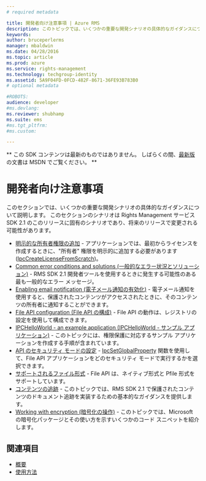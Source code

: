 ```yaml
---
# required metadata

title: 開発者向け注意事項 | Azure RMS
description: このトピックでは、いくつかの重要な開発シナリオの具体的なガイダンスについて説明します。 
keywords:
author: bruceperlerms
manager: mbaldwin
ms.date: 04/28/2016
ms.topic: article
ms.prod: azure
ms.service: rights-management
ms.technology: techgroup-identity
ms.assetid: 5A9F04FD-0FCD-482F-8671-36FE93B783B0
# optional metadata

#ROBOTS:
audience: developer
#ms.devlang:
ms.reviewer: shubhamp
ms.suite: ems
#ms.tgt_pltfrm:
#ms.custom:

---
```

** この SDK コンテンツは最新のものではありません。 しばらくの間、[最新版](https://msdn.microsoft.com/library/windows/desktop/hh535290(v=vs.85).aspx)の文書は MSDN でご覧ください。 **
# 開発者向け注意事項

このセクションでは、いくつかの重要な開発シナリオの具体的なガイダンスについて説明します。 このセクションのシナリオは Rights Management サービス SDK 2.1 のこのリリースに固有のシナリオであり、将来のリリースで変更される可能性があります。

- [明示的な所有者権限の追加](add-explicit-owner-rights.md) - アプリケーションでは、最初からライセンスを作成するときに、&quot;所有者&quot; 権限を明示的に追加する必要があります ([IpcCreateLicenseFromScratch](/rights-management/sdk/2.1/api/win/functions#msipc_ipccreatelicensefromscratch))。
- [Common error conditions and solutions (一般的なエラー状況とソリューション)](common-error-conditions-and-solutions.md) - RMS SDK 2.1 開発者ツールを使用するときに発生する可能性のある最も一般的なエラー メッセージ。
- [Enabling email notification (電子メール通知の有効化)](how-to-enable-email-notification.md) - 電子メール通知を使用すると、保護されたコンテンツがアクセスされたときに、そのコンテンツの所有者に通知することができます。
- [File API configuration (File API の構成)](file-api-configuration.md) - File API の動作は、レジストリの設定を使用して構成できます。
- [IPCHelloWorld - an example application (IPCHelloWorld - サンプル アプリケーション)](how-to-build-your-first-application.md) - このトピックには、権限保護に対応するサンプル アプリケーションを作成する手順が含まれています。
- [API のセキュリティ モードの設定](setting-the-api-security-mode-api-mode.md) - [IpcSetGlobalProperty](/rights-management/sdk/2.1/api/win/functions#msipc_ipcsetglobalproperty) 関数を使用して、File API アプリケーションをどのセキュリティ モードで実行するかを選択できます。
- [サポートされるファイル形式](supported-file-formats.md) - File API は、ネイティブ形式と Pfile 形式をサポートしています。
- [コンテンツの追跡](tracking-content.md) - このトピックでは、RMS SDK 2.1 で保護されたコンテンツのドキュメント追跡を実装するための基本的なガイダンスを提供します。
- [Working with encryption (暗号化の操作)](working-with-encryption.md) - このトピックでは、Microsoft の暗号化パッケージとその使い方を示すいくつかのコード スニペットを紹介します。

 

## 関連項目 ##
* [概要](ad-rms-overview.md)
* [使用方法](how-to-use-msipc.md)
 

 


<!--HONumber=Jun16_HO1-->



